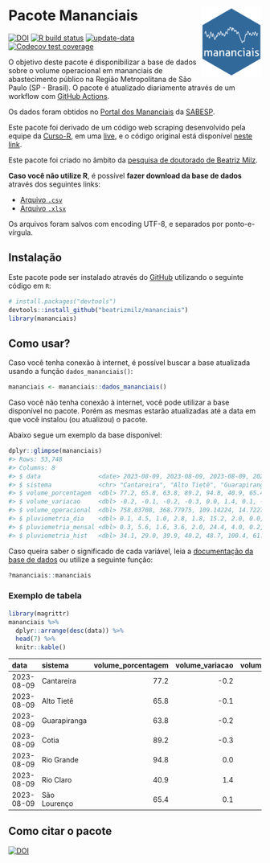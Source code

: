 
<!-- README.md is generated from README.Rmd. Please edit that file -->

# Pacote Mananciais <img src="man/figures/hexlogo.png" align="right" width = "120px"/>

<!-- badges: start -->

[![DOI](https://zenodo.org/badge/DOI/10.5281/zenodo.4733056.svg)](https://doi.org/10.5281/zenodo.4733056)
[![R build
status](https://github.com/beatrizmilz/mananciais/workflows/R-CMD-check/badge.svg)](https://github.com/beatrizmilz/mananciais/actions)
[![update-data](https://github.com/beatrizmilz/mananciais/actions/workflows/2-update_data.yaml/badge.svg)](https://github.com/beatrizmilz/mananciais/actions/workflows/2-update_data.yaml)
[![Codecov test
coverage](https://codecov.io/gh/beatrizmilz/mananciais/branch/master/graph/badge.svg)](https://codecov.io/gh/beatrizmilz/mananciais?branch=master)
<!-- badges: end -->

O objetivo deste pacote é disponibilizar a base de dados sobre o volume
operacional em mananciais de abastecimento público na Região
Metropolitana de São Paulo (SP - Brasil). O pacote é atualizado
diariamente através de um workflow com [GitHub
Actions](https://github.com/beatrizmilz/mananciais/actions).

Os dados foram obtidos no [Portal dos
Mananciais](http://mananciais.sabesp.com.br/Situacao) da
[SABESP](http://site.sabesp.com.br/site/Default.aspx).

Este pacote foi derivado de um código web scraping desenvolvido pela
equipe da [Curso-R](https://www.curso-r.com/), em uma
[live](https://youtu.be/jvZIxrMmOcQ), e o código original está
disponível [neste
link](https://github.com/curso-r/lives/blob/master/drafts/20200730_scraper_sabesp.R).

Este pacote foi criado no âmbito da [pesquisa de doutorado de Beatriz
Milz](https://beatrizmilz.github.io/tese/).

**Caso você não utilize R**, é possível **fazer download da base de
dados** através dos seguintes links:

- [Arquivo
  `.csv`](https://github.com/beatrizmilz/mananciais/raw/master/inst/extdata/mananciais.csv)
- [Arquivo
  `.xlsx`](https://github.com/beatrizmilz/mananciais/blob/master/inst/extdata/mananciais.xlsx?raw=true)

Os arquivos foram salvos com encoding UTF-8, e separados por
ponto-e-vírgula.

## Instalação

Este pacote pode ser instalado através do [GitHub](https://github.com/)
utilizando o seguinte código em `R`:

``` r
# install.packages("devtools")
devtools::install_github("beatrizmilz/mananciais")
library(mananciais)
```

## Como usar?

Caso você tenha conexão à internet, é possível buscar a base atualizada
usando a função `dados_mananciais()`:

``` r
mananciais <- mananciais::dados_mananciais() 
```

Caso você não tenha conexão à internet, você pode utilizar a base
disponível no pacote. Porém as mesmas estarão atualizadas até a data em
que você instalou (ou atualizou) o pacote.

Abaixo segue um exemplo da base disponível:

``` r
dplyr::glimpse(mananciais)
#> Rows: 53,748
#> Columns: 8
#> $ data                <date> 2023-08-09, 2023-08-09, 2023-08-09, 2023-08-09, 2…
#> $ sistema             <chr> "Cantareira", "Alto Tietê", "Guarapiranga", "Cotia…
#> $ volume_porcentagem  <dbl> 77.2, 65.8, 63.8, 89.2, 94.8, 40.9, 65.4, 77.4, 65…
#> $ volume_variacao     <dbl> -0.2, -0.1, -0.2, -0.3, 0.0, 1.4, 0.1, -0.2, -0.1,…
#> $ volume_operacional  <dbl> 758.03708, 368.77975, 109.14224, 14.72270, 106.362…
#> $ pluviometria_dia    <dbl> 0.1, 4.5, 1.0, 2.8, 1.8, 15.2, 2.0, 0.0, 0.1, 0.0,…
#> $ pluviometria_mensal <dbl> 0.3, 5.6, 1.6, 3.6, 2.0, 24.4, 4.0, 0.2, 1.1, 0.6,…
#> $ pluviometria_hist   <dbl> 34.1, 29.0, 39.9, 40.2, 48.7, 100.4, 61.3, 34.1, 2…
```

Caso queira saber o significado de cada variável, leia a [documentação
da base de
dados](https://beatrizmilz.github.io/mananciais/reference/mananciais.html)
ou utilize a seguinte função:

``` r
?mananciais::mananciais
```

### Exemplo de tabela

``` r
library(magrittr)
mananciais %>% 
  dplyr::arrange(desc(data)) %>% 
  head(7) %>%
  knitr::kable()
```

| data       | sistema      | volume_porcentagem | volume_variacao | volume_operacional | pluviometria_dia | pluviometria_mensal | pluviometria_hist |
|:-----------|:-------------|-------------------:|----------------:|-------------------:|-----------------:|--------------------:|------------------:|
| 2023-08-09 | Cantareira   |               77.2 |            -0.2 |          758.03708 |              0.1 |                 0.3 |              34.1 |
| 2023-08-09 | Alto Tietê   |               65.8 |            -0.1 |          368.77975 |              4.5 |                 5.6 |              29.0 |
| 2023-08-09 | Guarapiranga |               63.8 |            -0.2 |          109.14224 |              1.0 |                 1.6 |              39.9 |
| 2023-08-09 | Cotia        |               89.2 |            -0.3 |           14.72270 |              2.8 |                 3.6 |              40.2 |
| 2023-08-09 | Rio Grande   |               94.8 |             0.0 |          106.36289 |              1.8 |                 2.0 |              48.7 |
| 2023-08-09 | Rio Claro    |               40.9 |             1.4 |            5.58579 |             15.2 |                24.4 |             100.4 |
| 2023-08-09 | São Lourenço |               65.4 |             0.1 |           58.10765 |              2.0 |                 4.0 |              61.3 |

## Como citar o pacote

[![DOI](https://zenodo.org/badge/DOI/10.5281/zenodo.4733056.svg)](https://doi.org/10.5281/zenodo.4733056)
